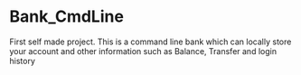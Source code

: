 # Bank_CmdLine
First self made project.  This is a command line bank which can locally store your account and other information such as Balance, Transfer and login history
